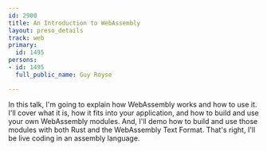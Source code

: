 ```yaml
---
id: 2900
title: An Introduction to WebAssembly
layout: preso_details
track: web
primary:
  id: 1495
persons:
- id: 1495
  full_public_name: Guy Royse

---
```

In this talk, I'm going to explain how WebAssembly works and how to use it. I'll cover what it is, how it fits into your application, and how to build and use your own WebAssembly modules. And, I'll demo how to build and use those modules with both Rust and the WebAssembly Text Format. That's right, I'll be live coding in an assembly language. 